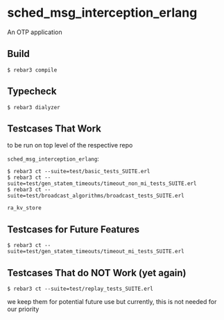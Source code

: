 sched_msg_interception_erlang
=====

An OTP application

Build
-----

    $ rebar3 compile


Typecheck
-----

    $ rebar3 dialyzer

Testcases That Work
-----
to be run on top level of the respective repo

`sched_msg_interception_erlang`:

    $ rebar3 ct --suite=test/basic_tests_SUITE.erl
    $ rebar3 ct --suite=test/gen_statem_timeouts/timeout_non_mi_tests_SUITE.erl
    $ rebar3 ct --suite=test/broadcast_algorithms/broadcast_tests_SUITE.erl

`ra_kv_store`
 
Testcases for Future Features
-----
    $ rebar3 ct --suite=test/gen_statem_timeouts/timeout_mi_tests_SUITE.erl


Testcases That do NOT Work (yet again)
-----

    $ rebar3 ct --suite=test/replay_tests_SUITE.erl
we keep them for potential future use but currently, this is not needed for our priority
